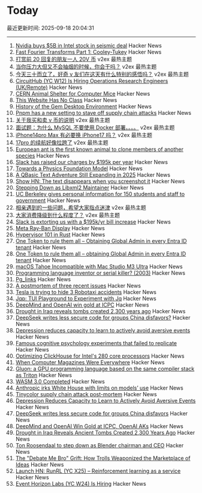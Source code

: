 # Today

最近更新时间: 2025-09-18 20:04:31

--- 
1. [Nvidia buys $5B in Intel stock in seismic deal](https://www.tomshardware.com/pc-components/cpus/nvidia-and-intel-announce-jointly-developed-intel-x86-rtx-socs-for-pcs-with-nvidia-graphics-also-custom-nvidia-data-center-x86-processors-nvidia-buys-usd5-billion-in-intel-stock-in-seismic-deal) Hacker News
2. [Fast Fourier Transforms Part 1: Cooley-Tukey](https://connorboyle.io/2025/09/11/fft-cooley-tukey.html) Hacker News
3. [打赏前 20 回复的朋友一人 20V 币](https://www.v2ex.com/t/1160215) v2ex 最热主题
4. [当你压力大但又不会抽烟的时候，你会干吗？](https://www.v2ex.com/t/1160175) v2ex 最热主题
5. [今天三十而立了，好奇 v 友们在这天有什么特别的感悟吗？](https://www.v2ex.com/t/1160102) v2ex 最热主题
6. [CircuitHub (YC W12) Is Hiring Operations Research Engineers (UK/Remote)](https://www.ycombinator.com/companies/circuithub/jobs/UM1QSjZ-operations-research-engineer) Hacker News
7. [CERN Animal Shelter for Computer Mice](https://computer-animal-shelter.web.cern.ch/index.shtml) Hacker News
8. [This Website Has No Class](https://aaadaaam.com/notes/no-class/) Hacker News
9. [History of the Gem Desktop Environment](https://nemanjatrifunovic.substack.com/p/history-of-the-gem-desktop-environment) Hacker News
10. [Pnpm has a new setting to stave off supply chain attacks](https://pnpm.io/blog/releases/10.16) Hacker News
11. [关于我买和卖 v 币的说明](https://www.v2ex.com/t/1160134) v2ex 最热主题
12. [面试题：为什么 MySQL 不要使用 Docker 部署。。。。](https://www.v2ex.com/t/1160112) v2ex 最热主题
13. [iPhone14pro Max 有必要换 iPhone17 吗？](https://www.v2ex.com/t/1160081) v2ex 最热主题
14. [17pro 的续航好像拉跨了](https://www.v2ex.com/t/1160069) v2ex 最热主题
15. [European ant is the first known animal to clone members of another species](https://www.livescience.com/animals/ants/almost-like-science-fiction-european-ant-is-the-first-known-animal-to-clone-members-of-another-species) Hacker News
16. [Slack has raised our charges by $195k per year](https://skyfall.dev/posts/slack) Hacker News
17. [Towards a Physics Foundation Model](https://arxiv.org/abs/2509.13805) Hacker News
18. [A QBasic Text Adventure Still Expanding in 2025](https://the-ventureweaver.itch.io/) Hacker News
19. [Show HN: The text disappears when you screenshot it](https://unscreenshottable.vercel.app/?text=Hello) Hacker News
20. [Stepping Down as Libxml2 Maintainer](https://discourse.gnome.org/t/stepping-down-as-libxml2-maintainer/31398) Hacker News
21. [UC Berkeley gives personal information for 150 students and staff to government](https://www.dailycal.org/news/campus/uc-berkeley-turns-over-personal-information-of-more-than-150-students-and-staff-to-federal/article_a4aad3e1-bbba-42cc-92d7-a7964d9641c5.html) Hacker News
22. [相亲遇到的一些问题，希望大家指点迷津](https://www.v2ex.com/t/1160089) v2ex 最热主题
23. [大家消费降级到什么程度了？](https://www.v2ex.com/t/1160070) v2ex 最热主题
24. [Slack is extorting us with a $195k/yr bill increase](https://skyfall.dev/posts/slack) Hacker News
25. [Meta Ray-Ban Display](https://www.meta.com/blog/meta-ray-ban-display-ai-glasses-connect-2025/) Hacker News
26. [Hypervisor 101 in Rust](https://tandasat.github.io/Hypervisor-101-in-Rust/) Hacker News
27. [One Token to rule them all – Obtaining Global Admin in every Entra ID tenant](https://dirkjanm.io/obtaining-global-admin-in-every-entra-id-tenant-with-actor-tokens/) Hacker News
28. [One Token to rule them all – obtaining Global Admin in every Entra ID tenant](https://dirkjanm.io/obtaining-global-admin-in-every-entra-id-tenant-with-actor-tokens/) Hacker News
29. [macOS Tahoe Incompatible with Mac Studio M3 Ultra](https://eclecticlight.co/2025/09/17/macos-26-0-tahoe-build-25a354-is-incompatible-with-mac-studio-m3-ultra/) Hacker News
30. [Programming language inventor or serial killer? (2003)](https://vole.wtf/coder-serial-killer-quiz/) Hacker News
31. [Pg_links](https://giulianopz.github.io/pg.html) Hacker News
32. [A postmortem of three recent issues](https://www.anthropic.com/engineering/a-postmortem-of-three-recent-issues) Hacker News
33. [Tesla is trying to hide 3 Robotaxi accidents](https://electrek.co/2025/09/17/tesla-hide-3-robotaxi-accidents/) Hacker News
34. [Jqp: TUI Playground to Experiment with Jq](https://github.com/noahgorstein/jqp) Hacker News
35. [DeepMind and OpenAI win gold at ICPC](https://codeforces.com/blog/entry/146536) Hacker News
36. [Drought in Iraq reveals tombs created 2,300 years ago](https://www.smithsonianmag.com/smart-news/severe-droughts-in-iraq-reveals-dozens-of-ancient-tombs-created-2300-years-ago-180987347/) Hacker News
37. [DeepSeek writes less secure code for groups China disfavors?](https://www.washingtonpost.com/technology/2025/09/16/deepseek-ai-security/) Hacker News
38. [Depression reduces capacity to learn to actively avoid aversive events](https://www.eneuro.org/content/12/9/ENEURO.0034-25.2025) Hacker News
39. [Famous cognitive psychology experiments that failed to replicate](https://buttondown.com/aethermug/archive/aether-mug-famous-cognitive-psychology/) Hacker News
40. [Optimizing ClickHouse for Intel's 280 core processors](https://clickhouse.com/blog/optimizing-clickhouse-intel-high-core-count-cpu) Hacker News
41. [When Computer Magazines Were Everywhere](https://www.goto10retro.com/p/when-computer-magazines-were-everywhere) Hacker News
42. [Gluon: a GPU programming language based on the same compiler stack as Triton](https://github.com/triton-lang/triton/blob/main/python/tutorials/gluon/01-intro.py) Hacker News
43. [WASM 3.0 Completed](https://webassembly.org/news/2025-09-17-wasm-3.0/) Hacker News
44. [Anthropic irks White House with limits on models’ use](https://www.semafor.com/article/09/17/2025/anthropic-irks-white-house-with-limits-on-models-uswhite-house-with-limits-on-models-use) Hacker News
45. [Tinycolor supply chain attack post-mortem](https://sigh.dev/posts/ctrl-tinycolor-post-mortem/) Hacker News
46. [Depression Reduces Capacity to Learn to Actively Avoid Aversive Events](https://www.eneuro.org/content/12/9/ENEURO.0034-25.2025) Hacker News
47. [DeepSeek writes less secure code for groups China disfavors](https://www.washingtonpost.com/technology/2025/09/16/deepseek-ai-security/) Hacker News
48. [DeepMind and OpenAI Win Gold at ICPC, OpenAI AKs](https://codeforces.com/blog/entry/146536) Hacker News
49. [Drought in Iraq Reveals Ancient Tombs Created 2,300 Years Ago](https://www.smithsonianmag.com/smart-news/severe-droughts-in-iraq-reveals-dozens-of-ancient-tombs-created-2300-years-ago-180987347/) Hacker News
50. [Ton Roosendaal to step down as Blender chairman and CEO](https://www.cgchannel.com/2025/09/ton-roosendaal-to-step-down-as-blender-chairman-and-ceo/) Hacker News
51. [The "Debate Me Bro" Grift: How Trolls Weaponized the Marketplace of Ideas](https://www.techdirt.com/2025/09/17/the-debate-me-bro-grift-how-trolls-weaponized-the-marketplace-of-ideas/) Hacker News
52. [Launch HN: RunRL (YC X25) – Reinforcement learning as a service](https://runrl.com) Hacker News
53. [Event Horizon Labs (YC W24) Is Hiring](https://www.ycombinator.com/companies/event-horizon-labs/jobs/U6oyyKZ-founding-engineer-at-event-horizon-labs) Hacker News
